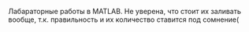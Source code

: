Лабараторные работы в MATLAB. Не уверена, что стоит их заливать вообще, т.к. правильность и их количество ставится под сомнение(
